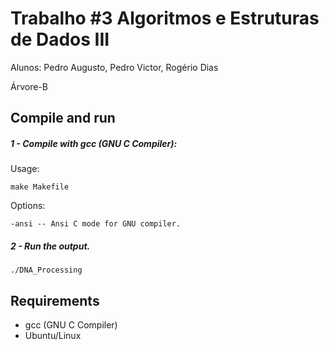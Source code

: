 Trabalho #3 Algoritmos e Estruturas de Dados III
================================================
Alunos: Pedro Augusto, Pedro Victor, Rogério Dias

Árvore-B




Compile and run
---------------

##### 1 - Compile with gcc (GNU C Compiler):

Usage:

    make Makefile


Options:

    -ansi -- Ansi C mode for GNU compiler.


##### 2 - Run the output.

    ./DNA_Processing


Requirements
--------------

- gcc (GNU C Compiler)
- Ubuntu/Linux

